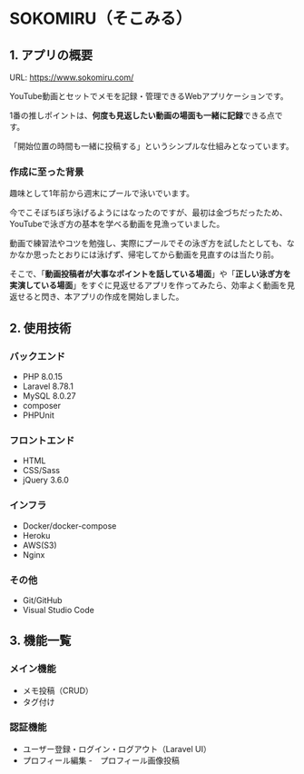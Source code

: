 # SOKOMIRU（そこみる）

## 1. アプリの概要

URL: https://www.sokomiru.com/

YouTube動画とセットでメモを記録・管理できるWebアプリケーションです。

1番の推しポイントは、**何度も見返したい動画の場面も一緒に記録**できる点です。

「開始位置の時間も一緒に投稿する」というシンプルな仕組みとなっています。

### 作成に至った背景
趣味として1年前から週末にプールで泳いでいます。

今でこそぼちぼち泳げるようにはなったのですが、最初は金づちだったため、YouTubeで泳ぎ方の基本を学べる動画を見漁っていました。

動画で練習法やコツを勉強し、実際にプールでその泳ぎ方を試したとしても、なかなか思ったとおりには泳げず、帰宅してから動画を見直すのは当たり前。

そこで、「**動画投稿者が大事なポイントを話している場面**」や「**正しい泳ぎ方を実演している場面**」をすぐに見返せるアプリを作ってみたら、効率よく動画を見返せると閃き、本アプリの作成を開始しました。



## 2. 使用技術

### バックエンド
- PHP 8.0.15
- Laravel 8.78.1
- MySQL 8.0.27
- composer
- PHPUnit

### フロントエンド
- HTML
- CSS/Sass
- jQuery 3.6.0

### インフラ
- Docker/docker-compose
- Heroku
- AWS(S3)
- Nginx

### その他
- Git/GitHub
- Visual Studio Code



## 3. 機能一覧

### メイン機能
- メモ投稿（CRUD）
- タグ付け

### 認証機能
- ユーザー登録・ログイン・ログアウト（Laravel UI） 
- プロフィール編集
    -　プロフィール画像投稿 


